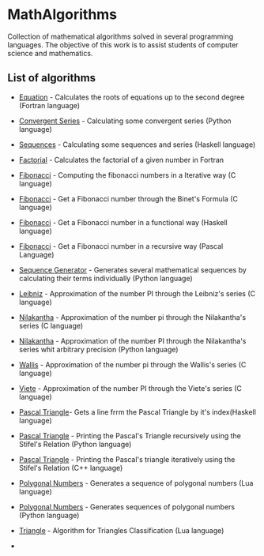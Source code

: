 # MathAlgorithms
Collection of mathematical algorithms solved in several programming languages. The objective of this work is to assist students of computer science and mathematics.

## List of algorithms

* [Equation](https://github.com/JoseCintra/MathAlgorithms/blob/master/Algebra/Equations/Equation.f95) - Calculates the roots of equations up to the second degree (Fortran language)
* [Convergent Series](https://github.com/JoseCintra/MathAlgorithms/blob/master/Arithmetic/ConvergentSeries/ConvergentSeries.py) - Calculating some convergent series (Python language)
* [Sequences](https://github.com/JoseCintra/MathAlgorithms/blob/master/Arithmetic/ConvergentSeries/sequences.hs) - Calculating some sequences and series (Haskell language)
* [Factorial](https://github.com/JoseCintra/MathAlgorithms/blob/master/Arithmetic/Factorial/factorialTest.f95) - Calculates the factorial of a given number in Fortran
* [Fibonacci](https://github.com/JoseCintra/MathAlgorithms/blob/master/Arithmetic/Fibonacci/fibonacci.c) - Computing the fibonacci numbers in a Iterative way (C language)
* [Fibonacci](https://github.com/JoseCintra/MathAlgorithms/blob/master/Arithmetic/Fibonacci/fibonacci.cpp) - Get a Fibonacci number through the Binet's Formula (C language)
* [Fibonacci](https://github.com/JoseCintra/MathAlgorithms/blob/master/Arithmetic/Fibonacci/fibonacci.hs) - Get a Fibonacci number in a functional way (Haskell language)
* [Fibonacci](https://github.com/JoseCintra/MathAlgorithms/blob/master/Arithmetic/Fibonacci/fibonacci.pas) - Get a Fibonacci number in a recursive way (Pascal Language)
* [Sequence Generator](https://github.com/JoseCintra/MathAlgorithms/blob/master/Arithmetic/NumericalSequences/SeqGen.py) - Generates several mathematical sequences by calculating their terms individually (Python language)
* [Leibniz](https://github.com/JoseCintra/MathAlgorithms/blob/master/Arithmetic/PI/Leibniz.c) - Approximation of the number PI through the Leibniz's series (C language)
* [Nilakantha](https://github.com/JoseCintra/MathAlgorithms/blob/master/Arithmetic/PI/Nilakantha.c) - Approximation of the number pi through the Nilakantha's series (C language)
* [Nilakantha](https://github.com/JoseCintra/MathAlgorithms/blob/master/Arithmetic/PI/Nilakantha.py) - Approximation of the number PI through the Nilakantha's series whit arbitrary precision (Python language)
* [Wallis](https://github.com/JoseCintra/MathAlgorithms/blob/master/Arithmetic/PI/Wallis.c) - Approximation of the number pi through the Wallis's series (C language)
* [Viete](https://github.com/JoseCintra/MathAlgorithms/blob/master/Arithmetic/PI/viete.c) - Approximation of the number PI through the Viete's series (C language)
* [Pascal Triangle](https://github.com/JoseCintra/MathAlgorithms/blob/master/Arithmetic/Pascal/pas_tri.hs)- Gets a line frrm the Pascal Triangle by it's index(Haskell language)
* [Pascal Triangle](https://github.com/JoseCintra/MathAlgorithms/blob/master/Arithmetic/Pascal/pas_tri.py) - Printing the Pascal's Triangle recursively using the Stifel's Relation (Python language)
* [Pascal Triangle](https://github.com/JoseCintra/MathAlgorithms/blob/master/Arithmetic/Pascal/pascal_tri.cpp) - Printing the Pascal's triangle iteratively using the Stifel's Relation (C++ language)
* [Polygonal Numbers](https://github.com/JoseCintra/MathAlgorithms/blob/master/Arithmetic/PolygonalNumbers/PolygonalNumbers.lua) - Generates a sequence of polygonal numbers (Lua language)
* [Polygonal Numbers](https://github.com/JoseCintra/MathAlgorithms/blob/master/Arithmetic/PolygonalNumbers/PolygonalNumbers.py) - Generates sequences of polygonal numbers (Python language)
* [Triangle](https://github.com/JoseCintra/MathAlgorithms/blob/master/Geometry/Triangle/TriangleType.lua) - Algorithm for Triangles Classification (Lua language)


* 

